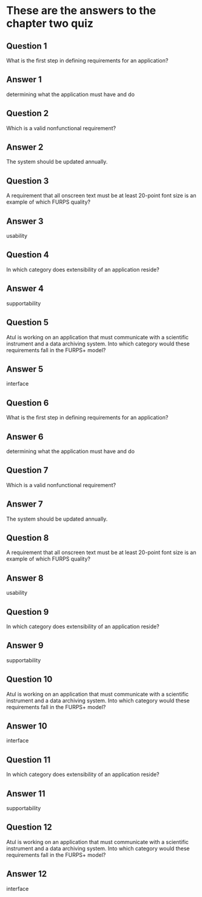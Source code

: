 # These are the answers to the chapter two quiz

## Question 1
What is the first step in defining requirements for an application?

## Answer 1
determining what the application must have and do

## Question 2
Which is a valid nonfunctional requirement?

## Answer 2
The system should be updated annually.

## Question 3
A requirement that all onscreen text must be at least 20-point font size is an example of which FURPS quality?

## Answer 3
usability

## Question 4
In which category does extensibility of an application reside?

## Answer 4
supportability

## Question 5
Atul is working on an application that must communicate with a scientific instrument and a data archiving system. Into which category would these requirements fall in the FURPS+ model?

## Answer 5
interface

## Question 6
What is the first step in defining requirements for an application?

## Answer 6
determining what the application must have and do

## Question 7
Which is a valid nonfunctional requirement?

## Answer 7
The system should be updated annually.

## Question 8
A requirement that all onscreen text must be at least 20-point font size is an example of which FURPS quality?

## Answer 8
usability

## Question 9
In which category does extensibility of an application reside?

## Answer 9
supportability

## Question 10
Atul is working on an application that must communicate with a scientific instrument and a data archiving system. Into which category would these requirements fall in the FURPS+ model?

## Answer 10
interface

## Question 11
In which category does extensibility of an application reside?

## Answer 11
supportability

## Question 12
Atul is working on an application that must communicate with a scientific instrument and a data archiving system. Into which category would these requirements fall in the FURPS+ model?

## Answer 12
interface